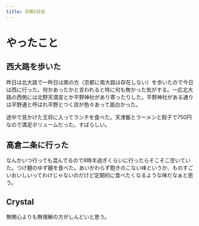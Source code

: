 ```yaml
---
title: 京都5日目
---
```


# やったこと

## 西大路を歩いた

昨日は北大路で一昨日は南の方（京都に南大路は存在しない）を歩いたので今日は西に行った。何かあったかと言われると特に何も無かった気がする。一応北大路の西側には北野天満宮とか平野神社があり寄ったりした。平野神社がある通りは平野通と呼ばれ平野とつく店が色々あって面白かった。

途中で見かけた王将に入ってランチを食べた。天津飯とラーメンと餃子で750円なので満足ボリュームだった。すばらしい。

## 高倉二条に行った

なんかいつ行っても混んでるので8時半過ぎくらいに行ったらそこそこ空いていた。つけ麺のゆず麺を食べた。あいかわらず飽きのこない味というか、ものすごいおいしいってわけじゃないのだけど定期的に食べたくなるような味だなぁと思う。

## Crystal

無関心よりも無理解の方がしんどいと思う。
